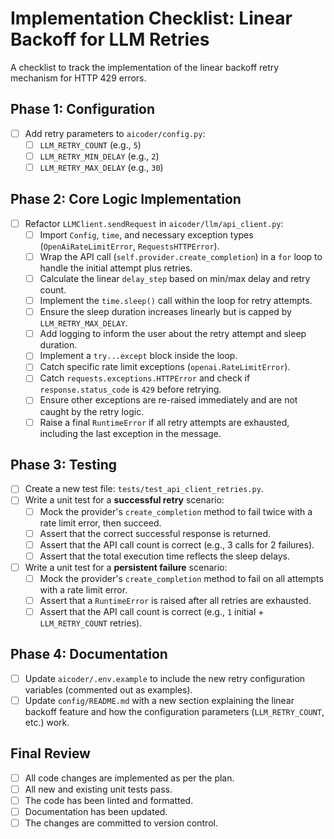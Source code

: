 # Implementation Checklist: Linear Backoff for LLM Retries

A checklist to track the implementation of the linear backoff retry mechanism for HTTP 429 errors.

## Phase 1: Configuration

- [ ] Add retry parameters to `aicoder/config.py`:
  - [ ] `LLM_RETRY_COUNT` (e.g., `5`)
  - [ ] `LLM_RETRY_MIN_DELAY` (e.g., `2`)
  - [ ] `LLM_RETRY_MAX_DELAY` (e.g., `30`)

## Phase 2: Core Logic Implementation

- [ ] Refactor `LLMClient.sendRequest` in `aicoder/llm/api_client.py`:
  - [ ] Import `Config`, `time`, and necessary exception types (`OpenAiRateLimitError`, `RequestsHTTPError`).
  - [ ] Wrap the API call (`self.provider.create_completion`) in a `for` loop to handle the initial attempt plus retries.
  - [ ] Calculate the linear `delay_step` based on min/max delay and retry count.
  - [ ] Implement the `time.sleep()` call within the loop for retry attempts.
  - [ ] Ensure the sleep duration increases linearly but is capped by `LLM_RETRY_MAX_DELAY`.
  - [ ] Add logging to inform the user about the retry attempt and sleep duration.
  - [ ] Implement a `try...except` block inside the loop.
  - [ ] Catch specific rate limit exceptions (`openai.RateLimitError`).
  - [ ] Catch `requests.exceptions.HTTPError` and check if `response.status_code` is `429` before retrying.
  - [ ] Ensure other exceptions are re-raised immediately and are not caught by the retry logic.
  - [ ] Raise a final `RuntimeError` if all retry attempts are exhausted, including the last exception in the message.

## Phase 3: Testing

- [ ] Create a new test file: `tests/test_api_client_retries.py`.
- [ ] Write a unit test for a **successful retry** scenario:
  - [ ] Mock the provider's `create_completion` method to fail twice with a rate limit error, then succeed.
  - [ ] Assert that the correct successful response is returned.
  - [ ] Assert that the API call count is correct (e.g., 3 calls for 2 failures).
  - [ ] Assert that the total execution time reflects the sleep delays.
- [ ] Write a unit test for a **persistent failure** scenario:
  - [ ] Mock the provider's `create_completion` method to fail on all attempts with a rate limit error.
  - [ ] Assert that a `RuntimeError` is raised after all retries are exhausted.
  - [ ] Assert that the API call count is correct (e.g., `1` initial + `LLM_RETRY_COUNT` retries).

## Phase 4: Documentation

- [ ] Update `aicoder/.env.example` to include the new retry configuration variables (commented out as examples).
- [ ] Update `config/README.md` with a new section explaining the linear backoff feature and how the configuration parameters (`LLM_RETRY_COUNT`, etc.) work.

## Final Review

- [ ] All code changes are implemented as per the plan.
- [ ] All new and existing unit tests pass.
- [ ] The code has been linted and formatted.
- [ ] Documentation has been updated.
- [ ] The changes are committed to version control.
